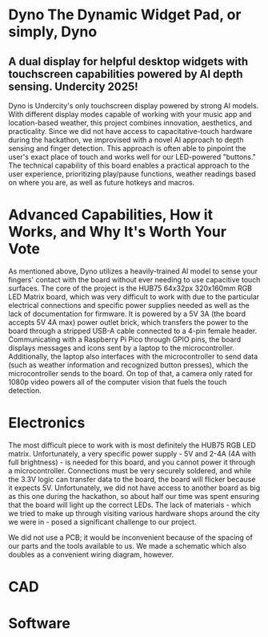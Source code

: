 # Dyno The Dynamic Widget Pad, or simply, Dyno

A dual display for helpful desktop widgets with touchscreen capabilities powered by AI depth sensing. Undercity 2025!
-

Dyno is Undercity's only touchscreen display powered by strong AI models. With different display modes capable of working with your music app and location-based weather, this project combines innovation, aesthetics, and practicality. Since we did not have access to capacitative-touch hardware during the hackathon, we improvised with a novel AI approach to depth sensing and finger detection. This approach is often able to pinpoint the user's exact place of touch and works well for our LED-powered "buttons." The technical capability of this board enables a practical approach to the user experience, prioritizing play/pause functions, weather readings based on where you are, as well as future hotkeys and macros.

# Advanced Capabilities, How it Works, and Why It's Worth Your Vote

As mentioned above, Dyno utilizes a heavily-trained AI model to sense your fingers' contact with the board without ever needing to use capacitive touch surfaces. The core of the project is the HUB75 64x32px 320x160mm RGB LED Matrix board, which was very difficult to work with due to the particular electrical connections and specific power supplies needed as well as the lack of documentation for firmware. It is powered by a 5V 3A (the board accepts 5V 4A max) power outlet brick, which transfers the power to the board through a stripped USB-A cable connected to a 4-pin female header. Communicating with a Raspberry Pi Pico through GPIO pins, the board displays messages and icons sent by a laptop to the microcontroller. Additionally, the laptop also interfaces with the microcontroller to send data (such as weather information and recognized button presses), which the microcontroller sends to the board. On top of that, a camera only rated for 1080p video powers all of the computer vision that fuels the touch detection.

# Electronics

The most difficult piece to work with is most definitely the HUB75 RGB LED matrix. Unfortunately, a very specific power supply - 5V and 2-4A (4A with full brightness) - is needed for this board, and you cannot power it through a microcontroller. Connections must be very securely soldered, and while the 3.3V logic can transfer data to the board, the board will flicker because it expects 5V. Unfortunately, we did not have access to another board as big as this one during the hackathon, so about half our time was spent ensuring that the board will light up the correct LEDs. The lack of materials - which we tried to make up through visiting various hardware shops around the city we were in - posed a significant challenge to our project.

We did not use a PCB; it would be inconvenient because of the spacing of our parts and the tools available to us. We made a schematic which also doubles as a convenient wiring diagram, however.

# CAD


# Software
